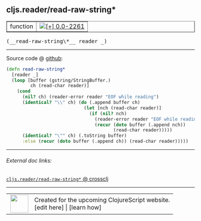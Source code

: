 ## cljs.reader/read-raw-string\*



 <table border="1">
<tr>
<td>function</td>
<td><a href="https://github.com/cljsinfo/cljs-api-docs/tree/0.0-2261"><img valign="middle" alt="[+] 0.0-2261" title="Added in 0.0-2261" src="https://img.shields.io/badge/+-0.0--2261-lightgrey.svg"></a> </td>
</tr>
</table>


 <samp>
(__read-raw-string\*__ reader _)<br>
</samp>

---







Source code @ [github](https://github.com/clojure/clojurescript/blob/r2356/src/cljs/cljs/reader.cljs#L304-L317):

```clj
(defn read-raw-string*
  [reader _]
  (loop [buffer (gstring/StringBuffer.)
         ch (read-char reader)]
    (cond
      (nil? ch) (reader-error reader "EOF while reading")
      (identical? "\\" ch) (do (.append buffer ch)
                             (let [nch (read-char reader)]
                               (if (nil? nch)
                                 (reader-error reader "EOF while reading")
                                 (recur (doto buffer (.append nch))
                                        (read-char reader)))))
      (identical? "\"" ch) (.toString buffer)
      :else (recur (doto buffer (.append ch)) (read-char reader)))))
```

<!--
Repo - tag - source tree - lines:

 <pre>
clojurescript @ r2356
└── src
    └── cljs
        └── cljs
            └── <ins>[reader.cljs:304-317](https://github.com/clojure/clojurescript/blob/r2356/src/cljs/cljs/reader.cljs#L304-L317)</ins>
</pre>

-->

---



###### External doc links:

[`cljs.reader/read-raw-string*` @ crossclj](http://crossclj.info/fun/cljs.reader.cljs/read-raw-string*.html)<br>

---

 <table>
<tr><td>
<img valign="middle" align="right" width="48px" src="http://i.imgur.com/Hi20huC.png">
</td><td>
Created for the upcoming ClojureScript website.<br>
[edit here] | [learn how]
</td></tr></table>

[edit here]:https://github.com/cljsinfo/cljs-api-docs/blob/master/cljsdoc/cljs.reader/read-raw-stringSTAR.cljsdoc
[learn how]:https://github.com/cljsinfo/cljs-api-docs/wiki/cljsdoc-files

<!--

This information was too distracting to show to readers, but I'll leave it
commented here since it is helpful to:

- pretty-print the data used to generate this document
- and show how to retrieve that data



The API data for this symbol:

```clj
{:ns "cljs.reader",
 :name "read-raw-string*",
 :type "function",
 :signature ["[reader _]"],
 :source {:code "(defn read-raw-string*\n  [reader _]\n  (loop [buffer (gstring/StringBuffer.)\n         ch (read-char reader)]\n    (cond\n      (nil? ch) (reader-error reader \"EOF while reading\")\n      (identical? \"\\\\\" ch) (do (.append buffer ch)\n                             (let [nch (read-char reader)]\n                               (if (nil? nch)\n                                 (reader-error reader \"EOF while reading\")\n                                 (recur (doto buffer (.append nch))\n                                        (read-char reader)))))\n      (identical? \"\\\"\" ch) (.toString buffer)\n      :else (recur (doto buffer (.append ch)) (read-char reader)))))",
          :title "Source code",
          :repo "clojurescript",
          :tag "r2356",
          :filename "src/cljs/cljs/reader.cljs",
          :lines [304 317]},
 :full-name "cljs.reader/read-raw-string*",
 :full-name-encode "cljs.reader/read-raw-stringSTAR",
 :history [["+" "0.0-2261"]]}

```

Retrieve the API data for this symbol:

```clj
;; from Clojure REPL
(require '[clojure.edn :as edn])
(-> (slurp "https://raw.githubusercontent.com/cljsinfo/cljs-api-docs/catalog/cljs-api.edn")
    (edn/read-string)
    (get-in [:symbols "cljs.reader/read-raw-string*"]))
```

-->
